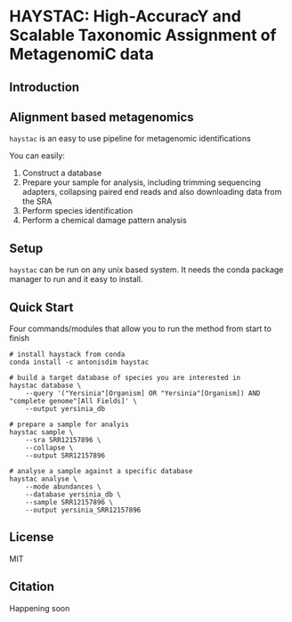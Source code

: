 HAYSTAC: High-AccuracY and Scalable Taxonomic Assignment of MetagenomiC data 
===

Introduction 
------------

Alignment based metagenomics
----------------------------

`haystac` is an easy to use pipeline for metagenomic identifications 

You can easily:

1. Construct a database 
2. Prepare your sample for analysis, including trimming sequencing adapters, collapsing paired end reads and also downloading data from the SRA
3. Perform species identification 
4. Perform a chemical damage pattern analysis 

Setup 
-----

`haystac` can be run on any unix based system. It needs the conda package manager to run and it easy to install. 

Quick Start 
-----------

Four commands/modules that allow you to run the method from start to finish 

```
# install haystack from conda
conda install -c antonisdim haystac
```

```
# build a target database of species you are interested in
haystac database \
    --query '("Yersinia"[Organism] OR "Yersinia"[Organism]) AND "complete genome"[All Fields]' \
    --output yersinia_db
```

```
# prepare a sample for analyis 
haystac sample \
    --sra SRR12157896 \
    --collapse \
    --output SRR12157896
```

```
# analyse a sample against a specific database
haystac analyse \
    --mode abundances \
    --database yersinia_db \
    --sample SRR12157896 \
    --output yersinia_SRR12157896
```




License 
-------

MIT

Citation 
--------

Happening soon 
